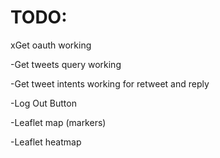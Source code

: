 # TODO:

xGet oauth working

-Get tweets query working

-Get tweet intents working for retweet and reply

-Log Out Button

-Leaflet map (markers)

-Leaflet heatmap
